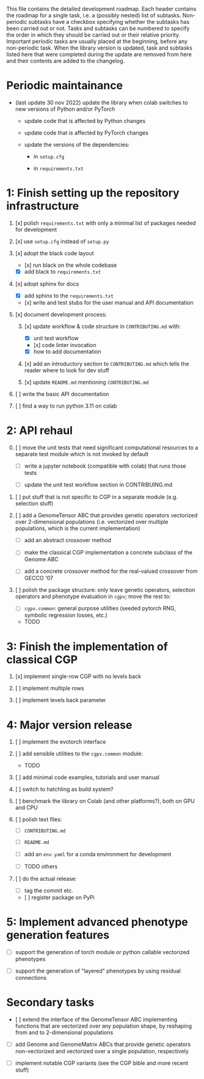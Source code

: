 This file contains the detailed development roadmap. Each header
contains the roadmap for a single task, i.e. a (possibly nested) list of
subtasks. Non-periodic subtasks have a checkbox specifying whether the
subtasks has been carried out or not. Tasks and subtasks can be numbered
to specify the order in which they should be carried out or their
relative priority. Important periodic tasks are usually placed at the
beginning, before any non-periodic task. When the library version is
updated, task and subtasks listed here that were completed during the
update are removed from here and their contents are added to the
changelog.


# Periodic maintainance

- (last update 30 nov 2022) update the library when colab switches to
  new versions of Python and/or PyTorch

	- update code that is affected by Python changes
	
	- update code that is affected by PyTorch changes
	
	- update the versions of the dependencies:
		
		- in `setup.cfg`
		
		- in `requirements.txt`


# 1: Finish setting up the repository infrastructure

1. [x] polish `requirements.txt` with only a minimal list of packages
   needed for development

2. [x] use `setup.cfg` instead of `setup.py`

3. [x] adopt the black code layout

	- [x] run black on the whole codebase

	- [x] add black to `requirements.txt`

3. [x] adopt sphinx for docs

	- [x] add sphinx to the `requirements.txt`

	- [x] write and test stubs for the user manual and API documentation

4. [x] document development process:

	3. [x] update workflow & code structure in `CONTRIBUTING.md` with:
		
		- [x] unit test workflow
		
		- [x] code linter invocation
		
		- [x] how to add documentation
	
	4. [x] add an introductory section to `CONTRIBUTING.md` which tells
	the reader where to look for dev stuff

	5. [x] update `README.md` mentioning `CONTRIBUTING.md`

5. [ ] write the basic API documentation

5. [ ] find a way to run python 3.11 on colab


# 2: API rehaul

0. [ ] move the unit tests that need significant computational resources
   to a separate test module which is not invoked by default

	- [ ] write a jupyter notebook (compatible with colab) that runs
	those tests

	- [ ] update the unit test workflow section in CONTRIBUING.md

0. [ ] put stuff that is not specific to CGP in a separate module (e.g.
   selection stuff)

1. [ ] add a GenomeTensor ABC that provides genetic operators vectorized
   over 2-dimensional populations (i.e. vectorized over multiple
   populations, which is the current implementation)

	- [ ] add an abstract crossover method

	- [ ] make the classical CGP implementation a concrete subclass of
	the Genome ABC
	
	- [ ] add a concrete crossover method for the real-valued crossover
	from GECCO '07
	
2. [ ] polish the package structure: only leave genetic operators,
   selection operators and phenotype evaluation in `cgpv`; move the rest
   to:

	- [ ] `cgpv.common`: general purpose utilities (seeded pytorch RNG,
	symbolic regression losses, etc.)
	
	- TODO


# 3: Finish the implementation of classical CGP

1. [x] implement single-row CGP with no levels back

2. [ ] implement multiple rows

3. [ ] implement levels back parameter


# 4: Major version release

1. [ ] implement the evotorch interface

1. [ ] add sensible utilities to the `cgpv.common` module:

	- TODO

1. [ ] add minimal code examples, tutorials and user manual

1. [ ] switch to hatchling as build system?

1. [ ] benchmark the library on Colab (and other platforms?), both on
   GPU and CPU

2. [ ] polish text files:

	- [ ] `CONTRIBUTING.md`
	
	- [ ] `README.md`

	- [ ] add an `env.yaml` for a conda environment for development
	
	- [ ] TODO others

3. [ ] do the actual release:

	- [ ] tag the commit etc.

	- [ ] register package on PyPi


# 5: Implement advanced phenotype generation features

- [ ] support the generation of torch module or python callable
  vectorized phenotypes

- [ ] support the generation of "layered" phenotypes by using residual
  connections


# Secondary tasks

- [ ] extend the interface of the GenomeTensor ABC implementing
  functions that are vectorized over any population shape, by reshaping
  from and to 2-dimensional populations

- [ ] add Genome and GenomeMatrix ABCs that provide genetic operators
  non-vectorized and vectorized over a single population, respectively

- [ ] implement notable CGP variants (see the CGP bible and more recent
  stuff)
